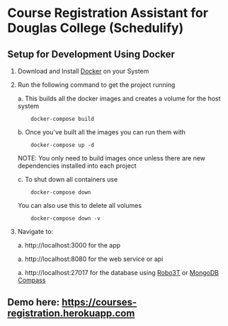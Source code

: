# Course Registration Assistant for Douglas College (Schedulify)

## Setup for Development Using Docker

1.  Download and Install [Docker](https://www.docker.com/get-started) on your System

2. Run the following command to get the project running

    a. This builds all the docker images and creates a volume for the host system
   
    ```
        docker-compose build
    ```


    b.  Once you've built all the images you can run them with
    ```
        docker-compose up -d
    ```

    NOTE: You only need to build images once unless there are new dependencies installed into each project

    c. To shut down all containers use
    ```
        docker-compose down
    ```
    
    You can also use this to delete all volumes
    ```
        docker-compose down -v
    ```



3.  Navigate to:

    a. http://localhost:3000 for the app

    a. http://localhost:8080 for the web service or api

    a. http://localhost:27017 for the database using [Robo3T](https://robomongo.org/) or [MongoDB Compass](https://www.mongodb.com/products/compass)

## Demo here: https://courses-registration.herokuapp.com

